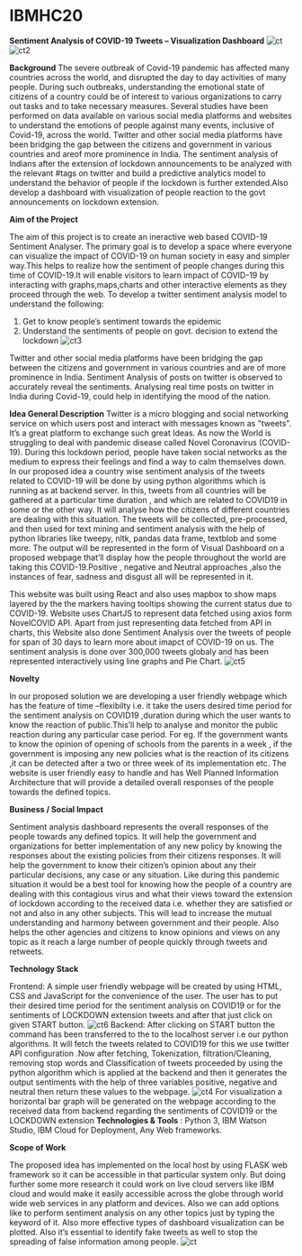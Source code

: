 # IBMHC20

**Sentiment Analysis of COVID-19 Tweets – Visualization Dashboard**
![ct](https://user-images.githubusercontent.com/52466713/86532273-48b81300-bee6-11ea-9f24-138e908ef400.png)
![ct2](https://user-images.githubusercontent.com/52466713/86532331-b95f2f80-bee6-11ea-81d2-2faf372b8946.png)

**Background**
The severe outbreak of Covid-19 pandemic has affected many countries across the world, and disrupted the day to day activities of many people. During such outbreaks, understanding the emotional state of citizens of a country could be of interest to various organizations to carry out tasks and to take necessary measures. Several studies have been performed on data available on various social media platforms and websites to understand the emotions of people against many events, inclusive of Covid-19, across the world. Twitter and other social media platforms have been bridging the gap between the citizens and government in various countries and areof more prominence in India. 
The sentiment analysis of Indians after the extension of lockdown announcements to be analyzed with the relevant #tags on twitter and build a predictive analytics model to understand the behavior of people if the lockdown is further extended.Also develop a dashboard with visualization of people reaction to the govt announcements on lockdown extension.

**Aim of the Project**

The aim of this project is to create an ineractive web based COVID-19 Sentiment Analyser. The primary goal is to develop a space where everyone can visualize the impact of COVID-19 on human society in easy and simpler way.This helps to realize how the sentiment of people changes during this time of COVID-19.It will enable visitors to learn impact of COVID-19 by interacting with graphs,maps,charts and other interactive elements as they proceed through the web.
To develop a twitter sentiment analysis model to understand the following:
1. Get to know people’s sentiment towards the epidemic
2. Understand the sentiments of people on govt. decision to extend the lockdown
![ct3](https://user-images.githubusercontent.com/52466713/86532358-ec092800-bee6-11ea-8ce5-2c5c30a80af2.png)

Twitter and other social media platforms have been bridging the gap between the citizens and government in various countries and are of more prominence in India. Sentiment Analysis of posts on twitter is observed to accurately reveal the sentiments. Analysing real time posts on twitter in India during Covid-19, could help in identifying the mood of the nation.

**Idea General Description**
Twitter is a micro blogging and social networking service on which users post and interact with messages known as "tweets". It’s a great platform to exchange such great Ideas. 
As now the World is struggling to deal with pandemic disease called Novel Coronavirus (COVID-19). During this lockdown period, people have taken social networks as the medium to express their feelings and find a way to calm themselves down.
In our proposed idea a country wise sentiment analysis of the tweets related to COVID-19 will be done by using python algorithms which is running as at backend server. In this, tweets from all countries will be gathered at a particular time duration , and which are related to COVID19 in some or the other way. It will analyse how the citizens of different countries are dealing with this situation. The tweets will be collected, pre-processed, and then used for text mining and sentiment analysis with the help of python libraries like tweepy, nltk, pandas data frame, textblob and some more.
The output will be represented in the form of Visual Dashboard on a proposed webpage that’ll display how the people throughout the world are taking this COVID-19.Positive , negative and Neutral approaches ,also the instances of fear, sadness and disgust all will be represented in it.

This website was built using React and also uses mapbox to show maps layered by the the markers having tooltips showing the current status due to COVID-19. Website uses ChartJS to represent data fetched using axios form NovelCOVID API. Apart from just representing data fetched from API in charts, this Website also done Sentiment Analysis over the tweets of people for span of 30 days to learn more about imapct of COVID-19 on us. The sentiment analysis is done over 300,000 tweets globaly and has been represented interactively using line graphs and Pie Chart.
![ct5](https://user-images.githubusercontent.com/52466713/86532908-f0374480-beea-11ea-81f7-a91a7a7d36e4.png)

**Novelty**

In our proposed solution we are developing a user friendly webpage which has the feature of time –flexibilty i.e. it take the users desired time period for the sentiment analysis on COVID19 ,duration during which the user wants to know the reaction of public.This’ll help to analyse and monitor the public reaction during any particular case period. For eg. If the government wants to know the opinion of opening of schools from the parents in a week , if the government is imposing any new policies what is the reaction of its citizens ,it can be detected after a two or three week of its implementation etc.
The website is user friendly easy to handle and has Well Planned Information Architecture that will provide a detailed overall responses of the people towards the defined topics.

**Business / Social Impact**

Sentiment analysis dashboard represents the overall responses of the people towards any defined topics. It will help the government and organizations for better implementation of any new policy by knowing the responses about the existing policies from their citizens responses.
It will help the government to know their citizen’s opinion about any their particular decisions, any case or any situation. Like during this pandemic situation it would be a best tool for knowing how the people of a country are dealing with this contagious virus and what their views toward the extension of lockdown according to the received data i.e. whether they are satisfied or not and also in any other subjects.
This will lead to increase the mutual understanding and harmony between government and their people. Also helps the other agencies and citizens to know opinions and views on any topic as it reach a large number of people quickly through tweets and retweets.

**Technology Stack**

Frontend:  A simple user friendly webpage will be created by using HTML, CSS and JavaScript for the convenience of the user. The user has to put their desired time period for the sentiment analysis on COVID19 or for the sentiments of LOCKDOWN extension tweets and after that just click on given START button.
![ct6](https://user-images.githubusercontent.com/52466713/86533152-a18aaa00-beec-11ea-83c7-ae8636fd351c.png)
Backend:  After clicking on START button the command has been transferred to the to the localhost server i.e our python algorithms. It will fetch the tweets related to COVID19 for this we use twitter API configuration .Now after fetching, Tokenization, filtration/Cleaning, removing stop words and Classification of tweets proceeded by using the python algorithm which is applied at the backend and then it generates the output sentiments with the help of three variables positive, negative and neutral then return these values to the webpage.
![ct4](https://user-images.githubusercontent.com/52466713/86532907-ee6d8100-beea-11ea-8a0a-ef4d6fa87c74.png)
For visualization a horizontal bar graph will be generated on the webpage according to the received data from backend regarding the sentiments of COVID19 or the LOCKDOWN extension
**Technologies & Tools**	: Python 3, IBM Watson Studio, IBM Cloud for Deployment, Any Web frameworks.

**Scope of Work**

The proposed idea has implemented on the local host by using FLASK web framework so it can be accessible in that particular system only. But doing further some more research it could work on live cloud servers like IBM cloud and would make it easily accessible across the globe through world wide web services in any platform and devices. 
Also we can add options like to perform sentiment analysis on any other topics just by typing the keyword of it. Also more effective types of dashboard visualization can be plotted.
Also it’s essential to identify fake tweets as well to stop the spreading of false information among people.
![ct](https://user-images.githubusercontent.com/52466713/86532273-48b81300-bee6-11ea-9f24-138e908ef400.png)
